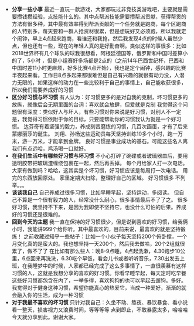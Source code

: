 - **分享一些小事**
最近一直玩一款游戏，大家都玩过非竞技类游戏吧，主要就是需要攒钱攒经验，点技能什么的。其中点帮派技能需要攒帮派贡献，获得帮贡的方法有很多种，其中最有效率得到帮派贡献的一个任务就是跑商，每个区跑商的人特别多，每天要和一群人抢资材很累，但是想玩好又必须跑，所以我就定个闹钟，早上4点起来跑商，看谁还和我抢，然后我发现4点的时候人虽然少点，但也还有一些，现在的年轻人真的是好勤奋啊。类似这样的事很多：比如2018世界杯有几个球队的球我很想看，阿根廷德国等，俄罗斯和中国时差算小的了，5小时 ，但是小组赛好多场都是2点的（之前14年巴西世纪杯，巴西和中国时差11小时更麻烦，好多比赛4点开始），我也是定个闹钟，感兴趣的比赛半夜起来看。工作日8点多起来都很难但是自己有兴趣的就很有动力没，人潜力无限的，如果这样的动力在一些比较利于自己的事情上，自己能收获很多，所以我们需要养成好的习惯
- **区分好习惯与坏习惯**
有人认为：好习惯更多的是对自我的克制，坏习惯更多的放纵，就像后会无期里面的台词：喜欢就会放肆，但爱就是克制
我觉得这个问题很有深度：类似好人与坏人，有些习惯对你来说是好习惯，对别人不一定是，我觉得习惯依附于你的目标，只要能帮助你的习惯我认为就是一个好习惯。
达芬奇有着坚强的毅力，养成刻苦磨练的习惯，几百次画蛋，才有了后来蒙娜丽莎的诞生。
刘翔、孙杨这些运动员每天坚持训练10多个小时，跑一万米，游一万米，才能拿到金牌。
良好习惯是事业成功的基石。可能这些名人离我们有点远哈，鸡汤喝一口就好。
- **在我们生活中有哪些好习惯与坏习惯**
不小心打碎了碗碟或者玻璃器皿后，要用透明胶带把玻璃渣缠绕包裹在一起，然后再丢掉。
每个月给家人打一次电话。大家有做到吗？哈哈，这其实是个坏习惯，好习惯应该是每周打一次电话。
用完的东西放回原处。
家里定期大扫除，整理好自己的区域。
好习惯很多 不列举。。。
- **谈谈我自己**
自己养成过很多习惯，比如早睡早起，坚持运动，多阅读。
但自己不算是一个很有毅力的人，经常没什么耐心，很多事情最后不了了之。
很多好习惯，我坚持不下来，是因为我即使不坚持它，也没什么可怕的后果。养成好的习惯还是很难的。
- **回到今天的主题**
我一直在保持的好习惯很少，但是说到喜欢的好习惯，给我俩小时，我能讲999个给你听。其中最喜欢的，目前来说，最喜欢的就是坚持锻炼！
之前收藏过知乎一些帖子：比如一个小伙子每天坚持200个俯卧撑，一个月变化真的是蛮大的。我也想坚持一天200个，然后我去做哈，20个2组就很累了，做不了了
在比如有那么些人：晚8-9点睡，4点起洗漱，4.30跑步10公里，6点回来再洗洗，6.30吃个早饭，看会儿书或者听听音乐，7.30出发去上班，在我睡梦中的时候，人家都已经完成了这么多事情了，一直很羡慕有这样习惯的人，这就是我想分享的喜欢的好习惯。你看早睡早起，每天定时吃早餐这些好习惯都包含在内了，一举多得，喜欢狗狗的也可以早起去遛狗。多好。
我觉得对于健身这种习惯，希望你能真心的热爱它，当成一种爱好，渐渐的就会融入你的生活，成为一种习惯
- **对于我最不喜欢的坏习惯**
只针对我自己：久坐不动、熬夜、暴饮暴食、看小说看一整天，损害视力又浪费时间，等等等等
点到即止，不敢暴露太多，哈哈哈
今天就分享到此。谢谢大家。
